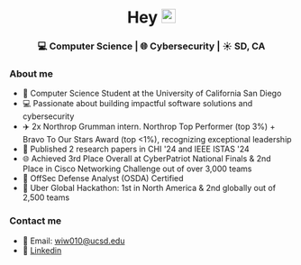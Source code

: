 <div align="center">
  <h1> Hey <img src="https://media.giphy.com/media/hvRJCLFzcasrR4ia7z/giphy.gif" width="25px"></h1>
</div>
 

<div align="center">
<h3> 💻 Computer Science | 🌐 Cybersecurity | ☀️ SD, CA </h3> 
</div>

### About me 

- 📓   Computer Science Student at the University of California San Diego
- 💻  Passionate about building impactful software solutions and cybersecurity
- :airplane:  2x Northrop Grumman intern. Northrop Top Performer (top 3%) + Bravo To Our Stars Award (top <1%), recognizing exceptional leadership
- :pencil: Published 2 research papers in CHI '24 and IEEE ISTAS '24
- 🌐 Achieved 3rd Place Overall at CyberPatriot National Finals & 2nd Place in Cisco Networking Challenge out of over 3,000 teams
- 🚩 OffSec Defense Analyst (OSDA) Certified
- :blue_car: Uber Global Hackathon: 1st in North America & 2nd globally out of 2,500 teams

### Contact me
- 💭 Email: wiw010@ucsd.edu
- 🔗 [Linkedin](https://www.linkedin.com/in/william-wu-33bb59202/)

<div align="center">

</div>
<!--
Trinity
-->
